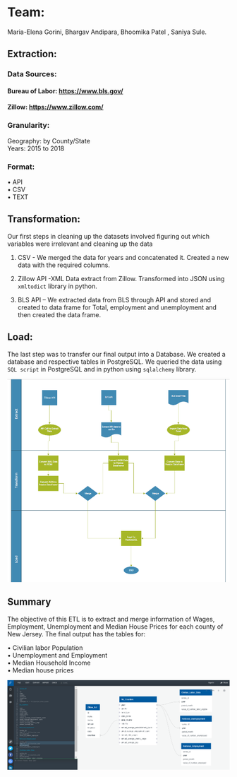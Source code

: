 # Team:
Maria-Elena Gorini, Bhargav Andipara, Bhoomika Patel , Saniya Sule.

## Extraction:

### Data Sources:
#### Bureau of Labor: https://www.bls.gov/ 
#### Zillow: https://www.zillow.com/

### Granularity:
Geography: by County/State  
Years: 2015 to 2018

### Format:
•	API  
•	CSV   
•	TEXT


## Transformation:
Our first steps in cleaning up the datasets involved figuring out which variables were irrelevant and cleaning up the data

1. CSV - We merged the data for years and concatenated it. Created a new data with the required columns. 

2. Zillow API -XML Data extract from Zillow. Transformed into JSON using `xmltodict` library in python.

3. BLS API – We extracted data from BLS through API and stored and created to data frame for Total, employment and unemployment and then created the data frame.

## Load:
The last step was to transfer our final output into a Database. We created a database and respective tables in PostgreSQL. 
We queried the data using `SQL script` in PostgreSQL and in python using `sqlalchemy` library.

![](/Images/flowchart.PNG)


## Summary
The objective of this ETL is to extract and merge information of Wages, Employment, Unemployment and Median House Prices for each county of New Jersey. The final output has the tables for:

•	Civilian labor Population  
•	Unemployment and Employment   
•	Median Household Income  
•	Median house prices  

![](/Images/DBDimage.PNG)


